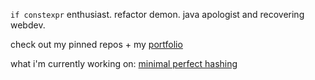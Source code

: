 `if constexpr` enthusiast. refactor demon. java apologist and recovering webdev.

check out my pinned repos + my [portfolio](https://www.stevenewald.com)

what i'm currently working on: [minimal perfect hashing](https://github.com/stevenewald/perfect-hashing/tree/main)

